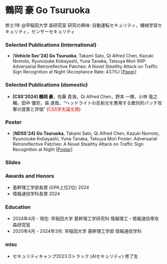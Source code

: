 # 鶴岡 豪 Go Tsuruoka

修士1年 @早稲田大学 森研究室
研究の興味: 自動運転セキュリティ，機械学習セキュリティ，センサーセキュリティ

### Selected Publications (international)
- [**Vehicle Sec'24] Go Tsuruoka**, Takami Sato, Qi Alfred Chen, Kazuki Nomoto, Ryunosuke Kobayashi, Yuna Tanaka, Tatsuya Mori WIP: Adversarial Retroreflective Patches: A Novel Stealthy Attack on Traffic Sign Recognition at Night (Acceptance Rate: 43.1%) [[Paper](https://www.ndss-symposium.org/wp-content/uploads/vehiclesec2024-25-paper.pdf)] 


### Selected Publications (domestic)
- **[CSS'2024] 鶴岡 豪**，佐藤 貴海，Qi Alfred Chen，野本 一輝，小林 竜之輔，田中 優奈，森 達哉，“ヘッドライトの反射光を悪用する敵対的パッチ攻撃の提案と評価” (<span style="color: red">CSS学生論文賞</span>)

### Poster
- [**NDSS'24] Go Tsuruoka**, Takami Sato, Qi Alfred Chen, Kazuki Nomoto, Ryunosuke Kobayashi, Yuna Tanaka, Tatsuya Mori Poster: Adversarial Retroreflective Patches: A Novel Stealthy Attack on Traffic Sign Recognition at Night [[Postar](https://www.ndss-symposium.org/wp-content/uploads/ndss24-posters-36.pdf)]

### Slides


### Awards and Honors

- 基幹理工学部長賞 (GPA上位2位) 2024
- 情報通信学科長賞 2024

### Education

- 2024年4月 - 現在: 早稲田大学 基幹理工学研究科 情報理工・情報通信専攻 森研究室
- 2020年4月 - 2024年3月: 早稲田大学 基幹理工学部 情報通信学科

### misc

- セキュリティキャンプ2023 Dトラック (AIセキュリティ) 修了生